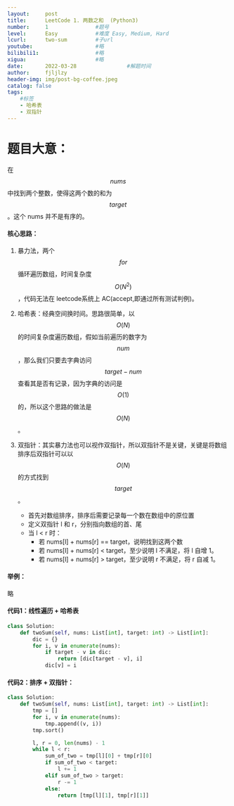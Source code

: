 ```yaml
---
layout:     post
title:      LeetCode 1. 两数之和  (Python3)
number:     1               #题号 
level:      Easy            #难度 Easy, Medium, Hard
lcurl:      two-sum         #子url
youtube:                    #略
bilibili1:                  #略
xigua:                      #略
date:       2022-03-28                #解题时间
author:     fjljlzy
header-img: img/post-bg-coffee.jpeg
catalog: false
tags: 
    #标签 
    - 哈希表
    - 双指针
---
```

# 题目大意：
在 $$nums$$ 中找到两个整数，使得这两个数的和为 $$target$$。这个 nums 并不是有序的。

#### 核心思路：
1. 暴力法，两个 $$for$$ 循环遍历数组，时间复杂度$$O(N^2)$$，代码无法在 leetcode系统上 AC(accept,即通过所有测试判例)。

2. 哈希表：经典空间换时间。思路很简单，以$$O(N)$$的时间复杂度遍历数组，假如当前遍历的数字为 $$num$$，那么我们只要去字典访问 $$target - num$$ 查看其是否有记录，因为字典的访问是$$O(1)$$的，所以这个思路的做法是$$O(N)$$。

3. 双指针：其实暴力法也可以视作双指针，所以双指针不是关键，关键是将数组排序后双指针可以以$$O(N)$$的方式找到 $$target$$。
    - 首先对数组排序，排序后需要记录每一个数在数组中的原位置
    - 定义双指针 l 和 r，分别指向数组的首、尾
    - 当 l < r 时：
        - 若 nums[l] + nums[r] == target，说明找到这两个数
        - 若 nums[l] + nums[r] < target，至少说明 l 不满足，将 l 自增 1。
        - 若 nums[l] + nums[r] > target，至少说明 r 不满足，将 r 自减 1。

#### 举例：
略

#### 代码1：线性遍历 + 哈希表
```python
class Solution:
    def twoSum(self, nums: List[int], target: int) -> List[int]:
        dic = {}
        for i, v in enumerate(nums):
            if target - v in dic:
                return [dic[target - v], i]
            dic[v] = i
```
#### 代码2：排序 + 双指针：
```python
class Solution:
    def twoSum(self, nums: List[int], target: int) -> List[int]:
        tmp = []
        for i, v in enumerate(nums):
            tmp.append((v, i))
        tmp.sort()

        l, r = 0, len(nums) - 1 
        while l < r:
            sum_of_two = tmp[l][0] + tmp[r][0]
            if sum_of_two < target:
                l += 1
            elif sum_of_two > target:
                r -= 1
            else:
                return [tmp[l][1], tmp[r][1]]
```
